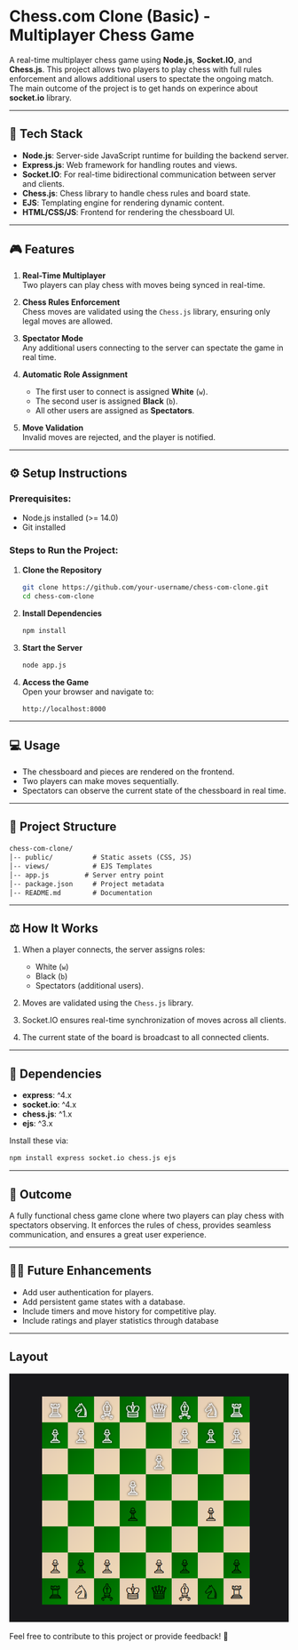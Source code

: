 # Chess.com Clone (Basic) - Multiplayer Chess Game  

A real-time multiplayer chess game using **Node.js**, **Socket.IO**, and **Chess.js**. This project allows two players to play chess with full rules enforcement and allows additional users to spectate the ongoing match.
The main outcome of the project is to get hands on experince about **socket.io** library.

---

## 🚀 **Tech Stack**

- **Node.js**: Server-side JavaScript runtime for building the backend server.
- **Express.js**: Web framework for handling routes and views.
- **Socket.IO**: For real-time bidirectional communication between server and clients.
- **Chess.js**: Chess library to handle chess rules and board state.
- **EJS**: Templating engine for rendering dynamic content.
- **HTML/CSS/JS**: Frontend for rendering the chessboard UI.

---

## 🎮 **Features**

1. **Real-Time Multiplayer**  
   Two players can play chess with moves being synced in real-time.

2. **Chess Rules Enforcement**  
   Chess moves are validated using the `Chess.js` library, ensuring only legal moves are allowed.

3. **Spectator Mode**  
   Any additional users connecting to the server can spectate the game in real time.

4. **Automatic Role Assignment**  
   - The first user to connect is assigned **White** (`w`).
   - The second user is assigned **Black** (`b`).
   - All other users are assigned as **Spectators**.

5. **Move Validation**  
   Invalid moves are rejected, and the player is notified.

---

## ⚙️ **Setup Instructions**

### Prerequisites:
- Node.js installed (>= 14.0)
- Git installed  

### Steps to Run the Project:

1. **Clone the Repository**  
   ```bash
   git clone https://github.com/your-username/chess-com-clone.git
   cd chess-com-clone
   ```

2. **Install Dependencies**  
   ```bash
   npm install
   ```

3. **Start the Server**  
   ```bash
   node app.js
   ```

4. **Access the Game**  
   Open your browser and navigate to:  
   ```
   http://localhost:8000
   ```

---

## 💻 **Usage**

- The chessboard and pieces are rendered on the frontend.
- Two players can make moves sequentially.
- Spectators can observe the current state of the chessboard in real time.

---

## 💂️ **Project Structure**

```
chess-com-clone/
│-- public/          # Static assets (CSS, JS)
│-- views/           # EJS Templates
│-- app.js         # Server entry point
│-- package.json     # Project metadata
│-- README.md        # Documentation
```

---

## ⚖️ **How It Works**

1. When a player connects, the server assigns roles:
   - White (`w`)
   - Black (`b`)
   - Spectators (additional users).

2. Moves are validated using the `Chess.js` library.
3. Socket.IO ensures real-time synchronization of moves across all clients.
4. The current state of the board is broadcast to all connected clients.

---

## 🔗 **Dependencies**

- **express**: ^4.x
- **socket.io**: ^4.x
- **chess.js**: ^1.x
- **ejs**: ^3.x

Install these via:  
```bash
npm install express socket.io chess.js ejs
```

---

## 🎯 **Outcome**

A fully functional chess game clone where two players can play chess with spectators observing. It enforces the rules of chess, provides seamless communication, and ensures a great user experience.

---

## 🧑‍💻 **Future Enhancements**

- Add user authentication for players.
- Add persistent game states with a database.
- Include timers and move history for competitive play.
- Include ratings and player statistics through database 

---
 ## Layout
 ![image](https://github.com/riyal-rj/chess.com-Clone/blob/main/lookout.png)


Feel free to contribute to this project or provide feedback! 🎉

